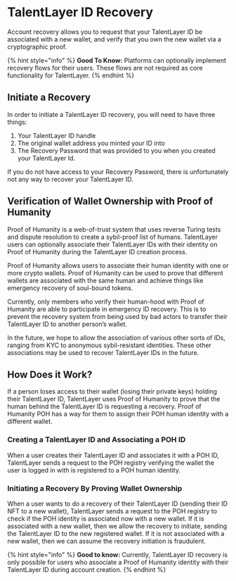 # TalentLayer ID Recovery

Account recovery allows you to request that your TalentLayer ID be associated with a new wallet, and verify that you own the new wallet via a cryptographic proof.

{% hint style="info" %}
**Good To Know:** Platforms can optionally implement recovery flows for their users. These flows are not required as core functionality for TalentLayer.
{% endhint %}

## Initiate a Recovery

In order to initiate a TalentLayer ID recovery, you will need to have three things:

1. Your TalentLayer ID handle
2. The original wallet address you minted your ID into
3. The Recovery Password that was provided to you when you created your TalentLayer Id.

If you do not have access to your Recovery Password, there is unfortunately not any way to recover your TalentLayer ID.

## Verification of Wallet Ownership with Proof of Humanity

Proof of Humanity is a web-of-trust system that uses reverse Turing tests and dispute resolution to create a sybil-proof list of humans. TalentLayer users can optionally associate their TalentLayer IDs with their identity on Proof of Humanity during the TalentLayer ID creation process.

Proof of Humanity allows users to associate their human identity with one or more crypto wallets. Proof of Humanity can be used to prove that different wallets are associated with the same human and achieve things like emergency recovery of soul-bound tokens.&#x20;

Currently, only members who verify their human-hood with Proof of Humanity are able to participate in emergency ID recovery. This is to prevent the recovery system from being used by bad actors to transfer their TalentLayer ID to another person’s wallet.&#x20;

In the future, we hope to allow the association of various other sorts of IDs, ranging from KYC to anonymous sybil-resistant identities. These other associations may be used to recover TalentLayer IDs in the future.&#x20;

## How Does it Work?

If a person loses access to their wallet (losing their private keys) holding their TalentLayer ID, TalentLayer uses Proof of Humanity to prove that the human behind the TalentLayer ID is requesting a recovery. Proof of Humanity POH has a way for them to assign their POH human identity with a different wallet.&#x20;

### Creating a TalentLayer ID and Associating a POH ID

When a user creates their TalentLayer ID and associates it with a POH ID, TalentLayer sends a request to the POH registry verifying the wallet the user is logged in with is registered to a POH human identity.

### Initiating a Recovery By Proving Wallet Ownership

When a user wants to do a recovery of their TalentLayer ID (sending their ID NFT to a new wallet), TalentLayer sends a request to the POH registry to check if the POH identity is associated now with a new wallet. If it is associated with a new wallet, then we allow the recovery to initiate, sending the TalentLayer ID to the new registered wallet. If it is not associated with a new wallet, then we can assume the recovery initiation is fraudulent.

{% hint style="info" %}
**Good to know:** Currently, TalentLayer ID recovery is only possible for users who associate a Proof of Humanity identity with their TalentLayer ID during account creation.
{% endhint %}

